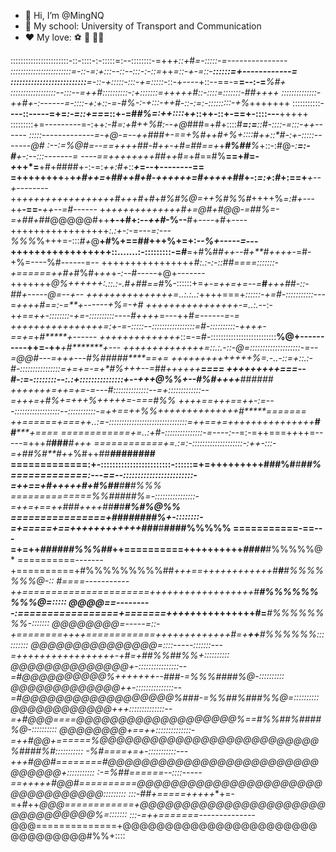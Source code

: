 - 👋 Hi, I’m @MingNQ
- 🏫 My school: University of Transport and Communication
- ❤ My love: ⚽ 🏀 🧑‍💻

:::::::::::::::::::::::-::-::::-:-:::::=:--::::::::-=++*+::+*#*=-:::::-=---------------
::::::::::::::::::::::::=-::-=:+:::--::--:::-:-::=*++*=::-+-=::-**::::::=+------------=
::::::::::::::::::::::::::**=-::-+:::::-:::-+=:::::*-::-+----+::--==-=**=--:-=******%#+
::::::::::::::::::-*-:::--=++*#::::::::::-:*+:::::::=+++++#::-::::=:::::::-#******#++++
::::::::::::::-++*#+-:------=-::::-+:+::-=-*#%-:-+:::-*++#*-::-:=:-:::::::::-+%*+++++++
:::::::::::-**---::-----=+=*:-=::+==*=::+-=#*#%=:++::::*+*+*::++-::+-==+-::::---**+++++
:::::::::+=---------=-:++*:-#=:+#++%#:*-*-+@*###=+#+::::#***=:=**::#-::::-=:::-++------
:::::-------------=-+**@-=**--+*+###+-*=*=+%*#++#+%*+::::#*++::*#-:+**-:::::-------*@#*
:--:=%@#=--==+++*+#*#**-#++-+#***=##==*+*+***#%##**%*+::-:#@*-:**=:-#**+-:--:::-------=
----==++++++++##++*#*=*+#==#%**==+#=-*+*++*=**+#+####+-:-=:*++:#+*::***+*=--+--------==
=++++++++**+**+*+#++=*+****##++*#*+#-++*++++=#+++++#*#+-:*=:+*:*#*+:==+***+--+*--------
++*++++++++++++++++#+++#*+*#*+*#%#%@=+***+*%#%%#*++++%*=:#+--*-++**-==-***++--=#*------
+****+++++++++++++#*+=@#+#@@*-=##%=-=+#*#+*##@@@@@#++**+-+#+:--*++#*-%--**#+----+#+----
+++++++++++++++++*:.:+-:-*=---*=:---%%%*%+++=-:::*#+*@**+#%+==##+++%+=+:--*%+-----=*---
+++++++++++++++++::.......:-:::::::::-=*#***=+#%#*#++--#+**#++++*-=#-+%=----%#------=--
++++++++++++++++*#:.:-:-::##====:::::::-***+======++#*+*#%#+*++*+*-:--*#-----+@+-------
+++++++*@%++++++:.::.:-.#+##==*#%-::::::+=*+-=++=+=--=***#****+++##-::-##+-----*@=--+--
+++++++++++++++=..:.:..:*++++===+*::::::-+=#-:::::::::::-*--=*++++#==:-=**+------+%=-+#
++++++++++++++++-=..:.-*-:-+*+==++-::::::::-+=-::::::::::----#++++*=---++#***=------=-=
+++++++++++++++*+=:+-=-:::::--:::::::::::::::::=#-::::::::::-*++++-==+=*+*#*****+------
++++++++++++++*::=-=#-::::::::::::::::::::::::::**%@+----------++=-++***+**#*******+---
++++++++++++++=::.:.-::-@**=::::::::::::::::::::-*=--=@@#---=+++*---#*%####*#****==+**=
++++++++++++++%=.-..-::=+::.:-#*-::::::::::::::::=*+=+=-=+*#%+++--=##++++++********====
+++++++++===*--#-*:=-::::::::--:.:+:::::::::::::::+*--+++@%%*+*--*#%#++++******#####**#
+++++++=++=+=-=---#::::::::::::::--=+:::::::::::::--=+++=+#%+=+++%+*++***+****+=-===#%%
++++==+++==++-:=---::::::::::::::::::--:::::::::::-=++==++%%++++++++++++++#*****=======
++======+===++..:=-:::::::::::::::::::::::::::::::=++==+=++++++++++++*+++**##*****+====
============+=..:+#*-:::::::::::::::-=----:--*=:-=++===+*+*++=-----=+++*#***###****#+++
============+=.:=:-::::::::::::::::::::-:++-:::-=+##*%#**#++*%#++##***#*********#######
=============:+-::::::::::::::::::::::::-::::::=+=+++++++++###%********#**#*********##%
=============:---==--::::::::::::::::::::::::-=++==+#+++++#+#%#****#****#***#******#%%%
==============%%#####%*=-::::::::::::::::-=++=+==++###*+*+++##******#*****#*****#%#%@%%
================+########%+-::::::::-=+=====+==++++++++*++++##***#***#********####%%%%%
===========-==---=+=++*######%%%##*++==========+++++**+++++***********#**###***#%%%%%@*
==========-------+==========+#%%%%%%%%%##*+++==++++++++++++#******#*******#%%%%%%%@*-::
#====-----------++======================++++++++++++++++++*#**********#%%%%%%%%%@=:::::
@@@@*==---------:=================+=======+++++*++++++++++#=**********#%%%%%%%%-:::::::
@@@@@@@@*=-----=::-+========++++============+++++++++++++#=+**++**#***%%%%%%*::::::::::
@@@@@@@@@@@@@@@=::::-----:::::::---=+**+++++*++++++++++*+-+*#*=+**#**#%%##%%+::::::::::
@@@@@@@@@@@@@@+-::::::::::::::::--=#@@@@@@@@@@%*+++++++--##*#-=**%%**%####%@-::::::::::
@@@@@@@@@@@@@++-:::::::::::::::--=#@@@@@@@@@@@@@@@@@@%##***#*-=**%%##%###%%@=::::::::::
@@@@@@@@@@@@+++::::::::::::::--=+#@@@====@@@@@@@@@@@@@@@@@@@%==*#%%##%####%@-::::::::::
@@@@@@@@*+==++::::::::::::::-=++#@@+======%@@@@@@@@@@@@@@@@@@@@@@@@@@%####%#:::::::::::
-%#***====+=+-:::::::::::---+++#@@#========#@@@@@@@@@@@@@@@@@@@@@@@@@@@@@@@+:::::::::::
:-=%##======--::::-----==+++++#@@#==========*@@@@@@@@@@@@@@@@@@@@@@@@@@@@@@@@@:::::::::
:::-##+=====+++++**+=-=+*#*++*@@@============+@@@@@@@@@@@@@@@@@@@@@@@@@@@@@@@@%=:::::::
:::-=++=======--------------*@@@==============+@@@@@@@@@@@@@@@@@@@@@@@@@@@@@@@@#%%+::::
<!---
MingNQ/MingNQ is a ✨ special ✨ repository because its `README.md` (this file) appears on your GitHub profile.
You can click the Preview link to take a look at your changes.
--->
